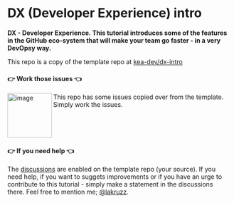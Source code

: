 # DX (Developer Experience) intro
**DX - Developer Experience. This tutorial introduces some of the features in the GitHub eco-system that will make your team go faster - in a very DevOpsy way.**

This repo is a copy of the template repo at [kea-dev/dx-intro](https://github.com/kea-dev/dx-intro)

#### 👉 Work those issues 👈

<img width="100" align="left" alt="image" src="https://user-images.githubusercontent.com/155492/219313640-1328aefb-7695-41d2-bbef-5c5ffe6ab079.png"> This repo has some issues copied over from the template. Simply work the issues.<br clear="both">

#### 👉 If you need help 👈
The [discussions](https://github.com/kea-dev/dx-intro/discussions "Note that all links in GitHub issues, discussions and .md files opens default in the same tab as your current - so make it a habbit to hold down CTRL (Windows & Linux) or ⌘ (Mac) when you click a link") are enabled on the template repo (your source). If you need help, if you want to suggets improvements or if you have an urge to contribute to this tutorial - simply make a statement in the discussions there. Feel free to mention me; [@lakruzz](https://github.com/lakruzz).
